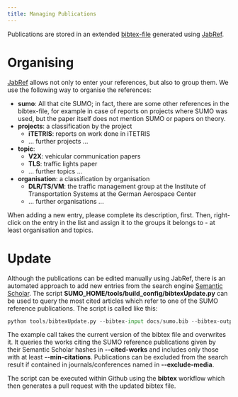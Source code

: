 ```yaml
---
title: Managing Publications
---
```


Publications are stored in an extended
[bibtex-file](https://sourceforge.net/apps/trac/sumo/browser/trunk/sumo/docs/sumo.bib)
generated using [JabRef](https://www.jabref.org/).

# Organising

[JabRef](https://www.jabref.org/) allows not only to enter your
references, but also to group them. We use the following way to organise
the references:

- **sumo**: All that cite SUMO; in fact, there are some other
references in the bibtex-file, for example in case of reports on
projects where SUMO was used, but the paper itself does not mention
SUMO or papers on theory.
- **projects**: a classification by the project
  - **iTETRIS**: reports on work done in iTETRIS
  - ... further projects ...
- **topic**:
  - **V2X**: vehicular communication papers
  - **TLS**: traffic lights paper
  - ... further topics ...
- **organisation**: a classification by organisation
  - **DLR/TS/VM**: the traffic management group at the Institute of
    Transportation Systems at the German Aerospace Center
  - ... further organisations ...

When adding a new entry, please complete its description, first. Then,
right-click on the entry in the list and assign it to the groups it
belongs to - at least organisation and topics.

# Update

Although the publications can be edited manually using JabRef, there is an automated approach to add 
new entries from the search engine [Semantic Scholar](https://www.semanticscholar.org/). The script 
**SUMO_HOME/tools/build_config/bibtexUpdate.py** can be used to query the most cited articles which 
refer to one of the SUMO reference publications. The script is called like this:

```python
python tools/bibtexUpdate.py --bibtex-input docs/sumo.bib --bibtex-output docs/sumo.bib --cited-works "b1914c912dea62703856d89fe3724675a6139b71" "0e62ded610aeb17cc65f9f7159477e48248a98a2" --min-citations 100 --exclude-media "SUMO Conference Proceedings" "International Conference on Simulation of Urban Mobility" "arXiv.org"
```

The example call takes the current version of the bibtex file and overwrites it. 
It queries the works citing the SUMO reference publications given by their Semantic Scholar hashes 
in **--cited-works** and includes only those with at least **--min-citations**. Publications can be excluded from the 
search result if contained in journals/conferences named in **--exclude-media**.

The script can be executed within Github using the **bibtex** workflow which then generates a pull request with the updated 
bibtex file.
